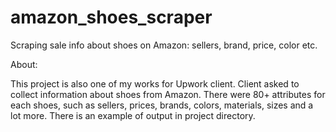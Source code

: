 # amazon_shoes_scraper
Scraping sale info about shoes on Amazon: sellers, brand, price, color etc.

About:

This project is also one of my works for Upwork client.
Client asked to collect information about shoes from Amazon. There were 80+ attributes for each shoes, such as sellers, prices, brands, 
colors, materials, sizes and a lot more. There is an example of output in project directory.
